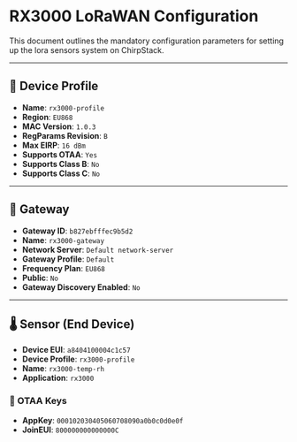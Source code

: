# RX3000 LoRaWAN Configuration

This document outlines the mandatory configuration parameters for setting up the lora sensors system on ChirpStack.

---

## 📘 Device Profile

- **Name**: `rx3000-profile`
- **Region**: `EU868`
- **MAC Version**: `1.0.3`
- **RegParams Revision**: `B`
- **Max EIRP**: `16 dBm`
- **Supports OTAA**: `Yes`
- **Supports Class B**: `No`
- **Supports Class C**: `No`

---

## 📡 Gateway

- **Gateway ID**: `b827ebfffec9b5d2`
- **Name**: `rx3000-gateway`
- **Network Server**: `Default network-server`
- **Gateway Profile**: `Default`
- **Frequency Plan**: `EU868`
- **Public**: `No`
- **Gateway Discovery Enabled**: `No`

---

## 🌡️ Sensor (End Device)

- **Device EUI**: `a8404100004c1c57`
- **Device Profile**: `rx3000-profile`
- **Name**: `rx3000-temp-rh`
- **Application**: `rx3000`

### 🔐 OTAA Keys

- **AppKey**: `000102030405060708090a0b0c0d0e0f`
- **JoinEUI**: `800000000000000C`
